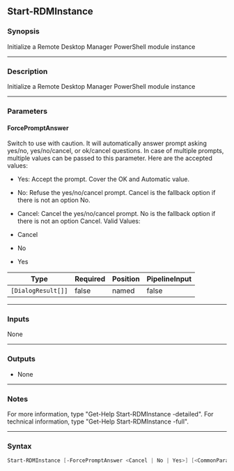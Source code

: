 Start-RDMInstance
-----------------

### Synopsis
Initialize a Remote Desktop Manager PowerShell module instance

---

### Description

Initialize a Remote Desktop Manager PowerShell module instance

---

### Parameters
#### **ForcePromptAnswer**
Switch to use with caution. It will automatically answer prompt asking yes/no, yes/no/cancel, or ok/cancel questions. In case of multiple prompts, multiple values can be passed to this parameter. Here are the accepted values:
* Yes: Accept the prompt. Cover the OK and Automatic value.
* No: Refuse the yes/no/cancel prompt. Cancel is the fallback option if there is not an option No.
* Cancel: Cancel the yes/no/cancel prompt. No is the fallback option if there is not an option Cancel.
Valid Values:

* Cancel
* No
* Yes

|Type              |Required|Position|PipelineInput|
|------------------|--------|--------|-------------|
|`[DialogResult[]]`|false   |named   |false        |

---

### Inputs
None

---

### Outputs
* None

---

### Notes
For more information, type "Get-Help Start-RDMInstance -detailed". For technical information, type "Get-Help Start-RDMInstance -full".

---

### Syntax
```PowerShell
Start-RDMInstance [-ForcePromptAnswer <Cancel | No | Yes>] [<CommonParameters>]
```
